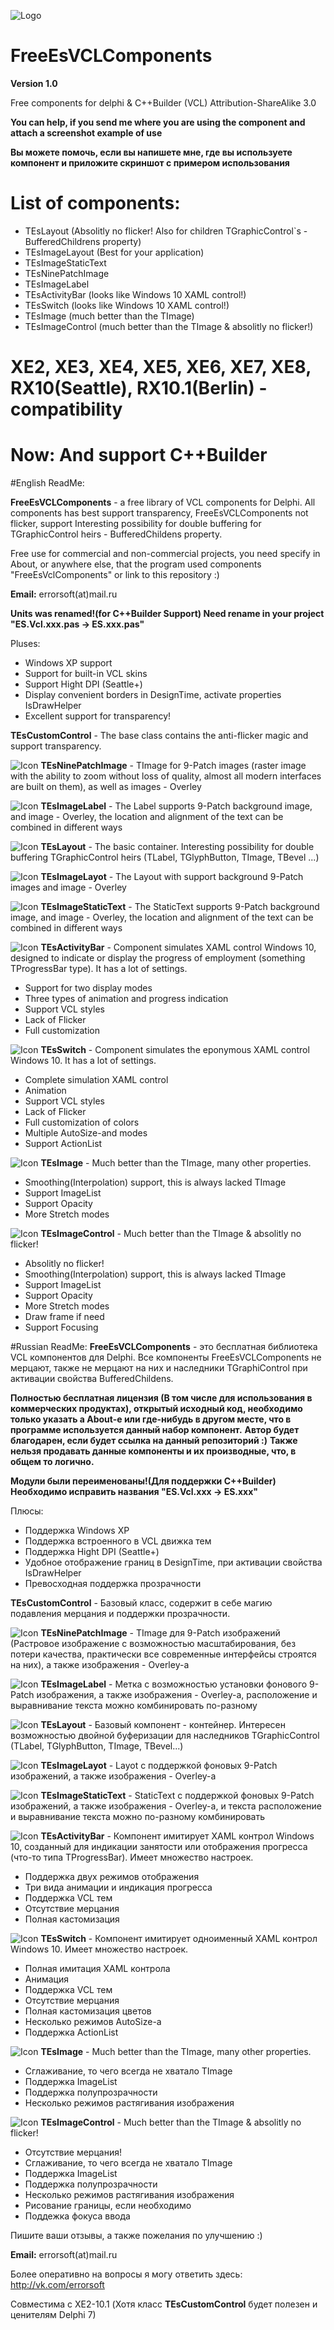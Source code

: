 ![Logo](Source/icons/Logo.png)
# FreeEsVCLComponents
**Version 1.0**

Free components for delphi & C++Builder (VCL)
Attribution-ShareAlike 3.0

**You can help, if you send me where you are using the component and attach a screenshot example of use**

**Вы можете помочь, если вы напишете мне, где вы используете компонент и приложите скриншот с примером использования**

# List of components:
* TEsLayout (Absolitly no flicker! Also for children TGraphicControl`s - BufferedChildrens property)
* TEsImageLayout (Best for your application)
* TEsImageStaticText
* TEsNinePatchImage
* TEsImageLabel
* TEsActivityBar (looks like Windows 10 XAML control!)
* TEsSwitch (looks like Windows 10 XAML control!)
* TEsImage (much better than the TImage)
* TEsImageControl (much better than the TImage & absolitly no flicker!)

# XE2, XE3, XE4, XE5, XE6, XE7, XE8, RX10(Seattle), RX10.1(Berlin) - compatibility
# Now: And support C++Builder

#English ReadMe:

**FreeEsVCLComponents** - a free library of VCL components for Delphi. All components has best support transparency, FreeEsVCLComponents not flicker, support Interesting possibility for double buffering for TGraphicControl heirs - BufferedChildens property.

Free use for commercial and non-commercial projects, you need specify in About, or anywhere else, that the program used components "FreeEsVclComponents" or link to this repository :)

**Email:** errorsoft(at)mail.ru

**Units was renamed!(for C++Builder Support) Need rename in your project "ES.Vcl.xxx.pas -> ES.xxx.pas"**

Pluses:
* Windows XP support
* Support for built-in VCL skins
* Support Hight DPI (Seattle+)
* Display convenient borders in DesignTime, activate properties IsDrawHelper
* Excellent support for transparency!

**TEsCustomControl** - The base class contains the anti-flicker magic and support transparency.

![Icon](Source/icons/TESNINEPATCHIMAGE32.bmp)
**TEsNinePatchImage** - TImage for 9-Patch images (raster image with the ability to zoom without loss of quality, almost all modern interfaces are built on them), as well as images - Overley

![Icon](Source/icons/TESIMAGELABEL32.bmp)
**TEsImageLabel** - The Label supports 9-Patch background image, and image - Overley, the location and alignment of the text can be combined in different ways

![Icon](Source/icons/TESLAYOUT32.bmp)
**TEsLayout** - The basic container. Interesting possibility for double buffering TGraphicControl heirs (TLabel, TGlyphButton, TImage, TBevel ...)

![Icon](Source/icons/TESIMAGELAYOUT32.bmp)
**TEsImageLayot** - The Layout with support background 9-Patch images and image - Overley

![Icon](Source/icons/TESIMAGESTATICTEXT32.bmp)
**TEsImageStaticText** - The StaticText supports 9-Patch background image, and image - Overley, the location and alignment of the text can be combined in different ways

![Icon](Source/icons/TESACTIVITYBAR32.bmp)
**TEsActivityBar** - Component simulates XAML control Windows 10, designed to indicate or display the progress of employment (something TProgressBar type). It has a lot of settings.
* Support for two display modes
* Three types of animation and progress indication
* Support VCL styles
* Lack of Flicker
* Full customization

![Icon](Source/icons/TESSWITCH32.bmp)
**TEsSwitch** - Component simulates the eponymous XAML control Windows 10. It has a lot of settings. 
* Complete simulation XAML control 
* Animation 
* Support VCL styles
* Lack of Flicker 
* Full customization of colors 
* Multiple AutoSize-and modes 
* Support ActionList

![Icon](Source/icons/TESIMAGE32.bmp)
**TEsImage** - Much better than the TImage, many other properties.
* Smoothing(Interpolation) support, this is always lacked TImage
* Support ImageList
* Support Opacity
* More Stretch modes

![Icon](Source/icons/TESIMAGECONTROL32.bmp)
**TEsImageControl** - Much better than the TImage & absolitly no flicker!
* Absolitly no flicker!
* Smoothing(Interpolation) support, this is always lacked TImage
* Support ImageList
* Support Opacity
* More Stretch modes
* Draw frame if need
* Support Focusing

#Russian ReadMe:
**FreeEsVCLComponents** - это бесплатная библиотека VCL компонентов для Delphi.
Все компоненты FreeEsVCLComponents не мерцают, также не мерцают на них и наследники TGraphiControl при активации свойства BufferedChildens.

**Полностью бесплатная лицензия (В том числе для использования в коммерческих продуктах), открытый исходный код, необходимо только указать а About-е или где-нибудь в другом месте, что в программе используется данный набор компонент.**
**Автор будет благодарен, если будет ссылка на данный репозиторий :)**
**Также нельзя продавать данные компоненты и их производные, что, в общем то логично.**

**Модули были переименованы!(Для поддержки C++Builder) Необходимо исправить названия "ES.Vcl.xxx -> ES.xxx"**

Плюсы:
* Поддержка Windows XP
* Поддержка встроенного в VCL движка тем
* Поддержка Hight DPI (Seattle+)
* Удобное отображение границ в DesignTime, при активации свойства IsDrawHelper
* Превосходная поддержка прозрачности

**TEsCustomControl** - Базовый класс, содержит в себе магию подавления мерцания и поддержки прозрачности.

![Icon](Source/icons/TESNINEPATCHIMAGE32.bmp)
**TEsNinePatchImage** - TImage для 9-Patch изображений (Растровое изображение с возможностью масштабирования, без потери качества, практически все современные интерфейсы строятся на них), а также изображения - Overley-a

![Icon](Source/icons/TESIMAGELABEL32.bmp)
**TEsImageLabel** - Метка с возможностью установки фонового 9-Patch изображения, а также изображения - Overley-a, расположение и выравнивание текста можно комбинировать по-разному

![Icon](Source/icons/TESLAYOUT32.bmp)
**TEsLayout** - Базовый компонент - контейнер.
Интересен возможностью двойной буферизации для наследников TGraphicControl (TLabel, TGlyphButton, TImage, TBevel...)

![Icon](Source/icons/TESIMAGELAYOUT32.bmp)
**TEsImageLayot** - Layot с поддержкой фоновых 9-Patch изображений, а также изображения - Overley-a

![Icon](Source/icons/TESIMAGESTATICTEXT32.bmp)
**TEsImageStaticText** - StaticText с поддержкой фоновых 9-Patch изображений, а также изображения - Overley-a, и текста расположение и выравнивание текста можно по-разному комбинировать 

![Icon](Source/icons/TESACTIVITYBAR32.bmp)
**TEsActivityBar** - Компонент имитирует XAML контрол Windows 10, созданный для индикации занятости или отображения прогресса (что-то типа TProgressBar).
Имеет множество настроек.
* Поддержка двух режимов отображения
* Три вида анимации и индикация прогресса
* Поддержка VCL тем
* Отсутствие мерцания
* Полная кастомизация

![Icon](Source/icons/TESSWITCH32.bmp)
**TEsSwitch** - Компонент имитирует одноименный XAML контрол Windows 10.
Имеет множество настроек.
* Полная имитация XAML контрола
* Анимация
* Поддержка VCL тем
* Отсутствие мерцания
* Полная кастомизация цветов
* Несколько режимов AutoSize-а
* Поддержка ActionList

![Icon](Source/icons/TESIMAGE32.bmp)
**TEsImage** - Much better than the TImage, many other properties.
* Сглаживание, то чего всегда не хватало TImage
* Поддержка ImageList
* Поддержка полупрозрачности
* Несколько режимов растягивания изображения

![Icon](Source/icons/TESIMAGECONTROL32.bmp)
**TEsImageControl** - Much better than the TImage & absolitly no flicker!
* Отсутствие мерцания!
* Сглаживание, то чего всегда не хватало TImage
* Поддержка ImageList
* Поддержка полупрозрачности
* Несколько режимов растягивания изображения
* Рисование границы, если необходимо
* Поддежка фокуса ввода

Пишите ваши отзывы, а также пожелания по улучшению :)

**Email:** errorsoft(at)mail.ru

Более оперативно на вопросы я могу ответить здесь: http://vk.com/errorsoft

Совместима с XE2-10.1
(Хотя класс **TEsCustomControl** будет полезен и ценителям Delphi 7)

